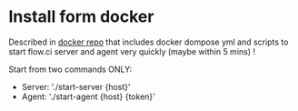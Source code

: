 # Install form docker

Described in [docker repo](https://github.com/FlowCI/docker) that includes docker dompose yml and scripts to start flow.ci server and agent very quickly (maybe within 5 mins) !

Start from two commands ONLY:
- Server: './start-server {host}'
- Agent: './start-agent {host} {token}'